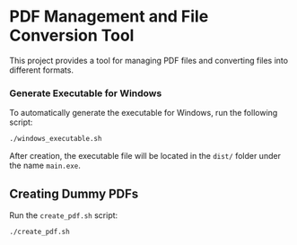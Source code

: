 # PDF Management and File Conversion Tool

This project provides a tool for managing PDF files and converting files into different formats.

### Generate Executable for Windows

To automatically generate the executable for Windows, run the following script:

```bash
./windows_executable.sh
```

After creation, the executable file will be located in the `dist/` folder under the name `main.exe`.

## Creating Dummy PDFs

Run the `create_pdf.sh` script:

```sh
./create_pdf.sh
```

